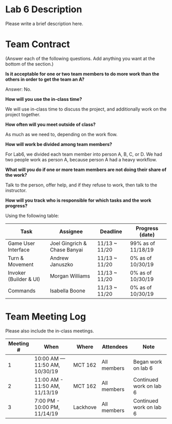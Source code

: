 ﻿# Lab 6 Description

Please write a brief description here.

# Team Contract

(Answer each of the following questions. Add anything you want at the bottom of
the section.)

**Is it acceptable for one or two team members to do more work than the others
in order to get the team an A?**

Answer: No.

**How will you use the in-class time?**

We will use in-class time to discuss the project, and additionally work
on the project together.  

**How often will you meet outside of class?**

As much as we need to, depending on the work flow.  

**How will work be divided among team members?**

For Lab6, we divided each team member into person A, B, C, or D. We had two people 
work as person A, because person A had a heavy workflow.  

**What will you do if one or more team members are not doing their share of the work?**

Talk to the person, offer help, and if they refuse to work, then talk to the instructor.  

**How will you track who is responsible for which tasks and the work progress?**

Using the following table:

| Task | Assignee | Deadline | Progress (date) |
|---|---|---|---|
| Game User Interface | Joel Gingrich & Chase Banyai | 11/13 ~ 11/20 | 99% as of 11/18/19 |
| Turn & Movement | Andrew Januszko | 11/13 ~ 11/20 | 0% as of 10/30/19 |
| Invoker (Builder & UI) | Morgan Williams | 11/13 ~ 11/20 | 0% as of 10/30/19 |
| Commands | Isabella Boone | 11/13 ~ 11/20 | 0% as of 10/30/19 |

# Team Meeting Log

Please also include the in-class meetings.

| Meeting # | When | Where | Attendees | Note |
|---|---|---|---|---|
| 1 | 10:00 AM — 11:50 AM, 10/30/19 | MCT 162 | All members | Began work on lab 6 |
| 2 | 11:00 AM - 11:50 AM, 11/13/19 | MCT 162 | All members | Continued work on lab 6 |
| 3 | 7:00 PM - 10:00 PM, 11/14/19 | Lackhove | All members | Continued work on lab 6 |